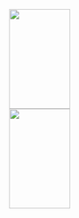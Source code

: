 
<div align="left">
  <a href="https://github.com/thaistrindad">
  <img height="180em" width='47%' src="https://github-readme-stats.vercel.app/api/top-langs/?username=thaistrindad&show_icons=true&theme=radical"/>
</div>
 <img height="180em" width='47%' src="https://github-readme-stats.vercel.app/api?username=thaistrindad&show_icons=true&theme=radical"/>
